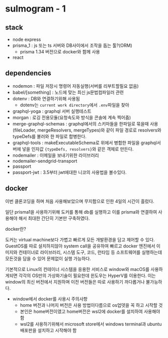 # sulmogram - 1

## stack

- node express
- prisma_1 : js 또는 ts 서버와 DB사이에서 조작을 돕는 툴?(ORM)
  - prisma 1.34 버전으로 docker와 함께 사용
- react

## dependencies

- nodemon : 파일 저장시 명령어 자동실행(서버를 리부트할필요 없음)
- babel/[something] : 노드에 맞는 최신 js문법컴파일러 관련
- dotenv : DB와 연결하기위해 사용됨
  - dotenv는 `current work directory`에서 `.env`파일을 찾아
- graphql-yoga : graphql 서버 실행테스트
- morgan : 로깅 전용모듈(요청속도와 방식을 콘솔에 계속 찍어줌)
- merge-graphql-schemas : graphql에서의 스키마들을 한파일로 묶을때 사용 (fileLoader, mergeResolvers, mergeTypes)와 같이 파일 경로로 resolvers와 typeDefs를 불러와 한 파일로 합병한다.
- graphql-tools : makeExecutableSchema로 위에서 병합한 파일을 graphql서버에 넣을 인자값 `{typeDefs, resolvers}`와 같은 객체로 만든다.
- nodemailer : 이메일을 보내기위한 라이브러리
- nodemailer-sendgrid-transport
- passport
- passport-jwt : 3.5부터 jwt에대한 니코의 사용법을 볼수있다.

## docker  

이번 클론코딩을 하며 처음 사용해보았으며 무지함으로 인한 4일의 시간이 흘렀다.

일단 prisma1을 사용하기위해 도커를 통해 db를 실행하고 이를 prisma와 연결하여 사용해야 해서 최대한 간단히 기본만 구축하였다.

docker란?

도커는 virtual machine보다 가볍고 빠르게 모든 개발환경을 담고 제어할 수 있다. GuestOS를 따로 설치하지않아 system call을 공유하여 빠르고 docker 엔진에서 이미지와 컨테이너로 라이브러리, 시스템 도구, 코드, 런타임 등 소프트웨어를 실행하는데 모든것을 담을 수 있어 문제없이 실행 가능하다.

기본적으로 Linux의 컨테이너 시스템을 응용한 서비스로 window와 macOS를 사용하게되면 각각의 OS만의 가상화기술이 필요한데 윈도우는 HyperV를 이용한다. 이는 window의 최신 버전에서 지원하며 이전 버전들은 따로 사용하기 까다롭거나 불가능하다.

- window에서 docker를 사용시 주의사항  
  - home 버전과 나머지 버전은 사용 방법이다름으로 os업뎃을 꼭 하고 시작할 것
  - 본인은 home버전이였고 home버전은 wsl2에 docker를 설치하여 사용해야 함
  - wsl2를 사용하기위해서 microsoft store에서 windows terminal과 ubuntu 배포판을 설치하고 시작해야 함
